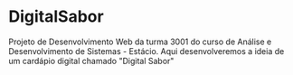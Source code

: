 # DigitalSabor
Projeto de Desenvolvimento Web da turma 3001 do curso de Análise e Desenvolvimento de Sistemas - Estácio. Aqui desenvolveremos a ideia de um cardápio digital chamado "Digital Sabor"
